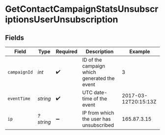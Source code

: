 # GetContactCampaignStatsUnsubscriptionsUserUnsubscription


## Fields

| Field                                        | Type                                         | Required                                     | Description                                  | Example                                      |
| -------------------------------------------- | -------------------------------------------- | -------------------------------------------- | -------------------------------------------- | -------------------------------------------- |
| `campaignId`                                 | *int*                                        | :heavy_check_mark:                           | ID of the campaign which generated the event | 3                                            |
| `eventTime`                                  | *string*                                     | :heavy_check_mark:                           | UTC date-time of the event                   | 2017-03-12T20:15:13Z                         |
| `ip`                                         | *?string*                                    | :heavy_minus_sign:                           | IP from which the user has unsubscribed      | 165.87.3.15                                  |